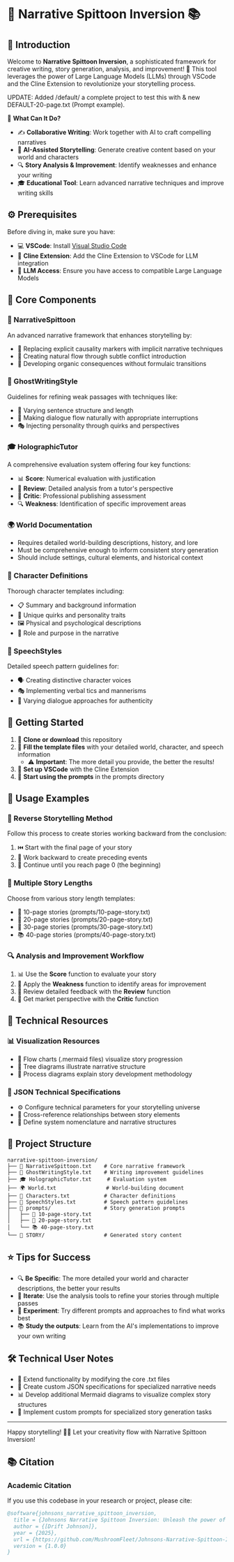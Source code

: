 # 🚀 Narrative Spittoon Inversion 📚

## 📖 Introduction
Welcome to **Narrative Spittoon Inversion**, a sophisticated framework for creative writing, story generation, analysis, and improvement! 🎉 This tool leverages the power of Large Language Models (LLMs) through VSCode and the Cline Extension to revolutionize your storytelling process.

UPDATE: Added /default/ a complete project to test this with & new DEFAULT-20-page.txt (Prompt example).

🔮 **What Can It Do?**
- ✍️ **Collaborative Writing**: Work together with AI to craft compelling narratives
- 🤖 **AI-Assisted Storytelling**: Generate creative content based on your world and characters
- 🔍 **Story Analysis & Improvement**: Identify weaknesses and enhance your writing
- 🎓 **Educational Tool**: Learn advanced narrative techniques and improve writing skills

## ⚙️ Prerequisites

Before diving in, make sure you have:

- 💻 **VSCode**: Install [Visual Studio Code](https://code.visualstudio.com/)
- 🔌 **Cline Extension**: Add the Cline Extension to VSCode for LLM integration
- 🧠 **LLM Access**: Ensure you have access to compatible Large Language Models

## 🧩 Core Components

### 📝 NarrativeSpittoon
An advanced narrative framework that enhances storytelling by:
- 🔄 Replacing explicit causality markers with implicit narrative techniques
- 🌊 Creating natural flow through subtle conflict introduction
- 🧩 Developing organic consequences without formulaic transitions

### 👻 GhostWritingStyle
Guidelines for refining weak passages with techniques like:
- 📏 Varying sentence structure and length
- 💬 Making dialogue flow naturally with appropriate interruptions
- 🎭 Injecting personality through quirks and perspectives

### 🎓 HolographicTutor
A comprehensive evaluation system offering four key functions:
- 📊 **Score**: Numerical evaluation with justification
- 📝 **Review**: Detailed analysis from a tutor's perspective
- 👔 **Critic**: Professional publishing assessment
- 🔍 **Weakness**: Identification of specific improvement areas

### 🌍 World Documentation
- Requires detailed world-building descriptions, history, and lore
- Must be comprehensive enough to inform consistent story generation
- Should include settings, cultural elements, and historical context

### 👤 Character Definitions
Thorough character templates including:
- 📋 Summary and background information
- 🧿 Unique quirks and personality traits 
- 🖼️ Physical and psychological descriptions
- 📌 Role and purpose in the narrative

### 💬 SpeechStyles
Detailed speech pattern guidelines for:
- 🗣️ Creating distinctive character voices
- 🎭 Implementing verbal tics and mannerisms
- 🔄 Varying dialogue approaches for authenticity

## 🚀 Getting Started

1. 📂 **Clone or download** this repository
2. 📝 **Fill the template files** with your detailed world, character, and speech information
   - ⚠️ **Important**: The more detail you provide, the better the results!
3. 🔧 **Set up VSCode** with the Cline Extension
4. 🏁 **Start using the prompts** in the prompts directory

## 📖 Usage Examples

### 🔄 Reverse Storytelling Method
Follow this process to create stories working backward from the conclusion:
1. ⏮️ Start with the final page of your story
2. 🧩 Work backward to create preceding events
3. 🏁 Continue until you reach page 0 (the beginning)

### 📏 Multiple Story Lengths
Choose from various story length templates:
- 📄 10-page stories (prompts/10-page-story.txt)
- 📑 20-page stories (prompts/20-page-story.txt)
- 📑 30-page stories (prompts/30-page-story.txt)
- 📚 40-page stories (prompts/40-page-story.txt)

### 🔍 Analysis and Improvement Workflow
1. 📊 Use the **Score** function to evaluate your story
2. 🔎 Apply the **Weakness** function to identify areas for improvement
3. 📝 Review detailed feedback with the **Review** function
4. 👔 Get market perspective with the **Critic** function

## 🔧 Technical Resources

### 📊 Visualization Resources
- 🧬 Flow charts (.mermaid files) visualize story progression
- 🌲 Tree diagrams illustrate narrative structure
- 🔄 Process diagrams explain story development methodology

### 🧮 JSON Technical Specifications
- ⚙️ Configure technical parameters for your storytelling universe
- 🔄 Cross-reference relationships between story elements
- 🧩 Define system nomenclature and narrative structures

## 📁 Project Structure

```
narrative-spittoon-inversion/
├── 📝 NarrativeSpittoon.txt    # Core narrative framework
├── 👻 GhostWritingStyle.txt    # Writing improvement guidelines
├── 🎓 HolographicTutor.txt     # Evaluation system
├── 🌍 World.txt                # World-building document
├── 👤 Characters.txt           # Character definitions
├── 💬 SpeechStyles.txt         # Speech pattern guidelines
├── 📂 prompts/                 # Story generation prompts
│   ├── 📄 10-page-story.txt
│   ├── 📑 20-page-story.txt
│   └── 📚 40-page-story.txt
└── 📂 STORY/                   # Generated story content
```

## ⭐ Tips for Success

- 🔍 **Be Specific**: The more detailed your world and character descriptions, the better your results
- 🔄 **Iterate**: Use the analysis tools to refine your stories through multiple passes
- 🧪 **Experiment**: Try different prompts and approaches to find what works best
- 📚 **Study the outputs**: Learn from the AI's implementations to improve your own writing

## 🛠️ Technical User Notes

- 🔧 Extend functionality by modifying the core .txt files
- 🧮 Create custom JSON specifications for specialized narrative needs
- 📊 Develop additional Mermaid diagrams to visualize complex story structures
- 🔄 Implement custom prompts for specialized story generation tasks

---

Happy storytelling! 📝✨ Let your creativity flow with Narrative Spittoon Inversion!

## 📚 Citation

### Academic Citation

If you use this codebase in your research or project, please cite:

```bibtex
@software{johnsons_narrative_spittoon_inversion,
  title = {Johnsons Narrative Spittoon Inversion: Unleash the power of writing backwards with LLMs},
  author = {[Drift Johnson]},
  year = {2025},
  url = {https://github.com/MushroomFleet/Johnsons-Narrative-Spittoon-Inversion},
  version = {1.0.0}
}
```

